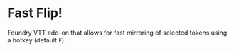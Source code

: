# Fast Flip!
Foundry VTT add-on that allows for fast mirroring of selected tokens using a hotkey (default `F`).
